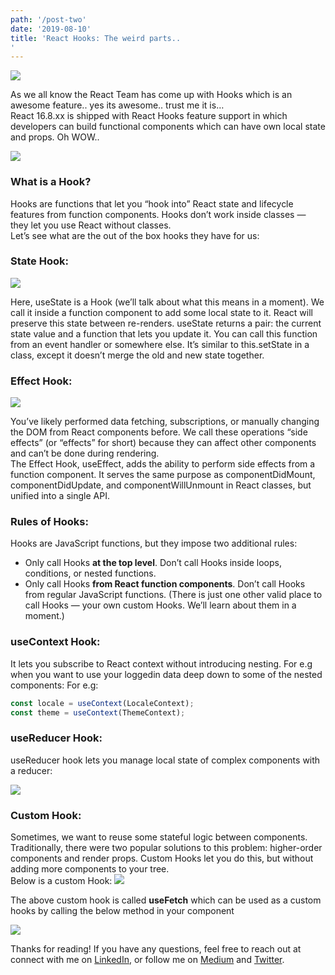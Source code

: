 ```yaml
---
path: '/post-two'
date: '2019-08-10'
title: 'React Hooks: The weird parts..
'
---
```



![](https://miro.medium.com/max/1400/1*XwBaKy1Di307hs4lsTmkAQ.jpeg)

As we all know the React Team has come up with Hooks which is an awesome feature.. yes its awesome.. trust me it is…<br>
React 16.8.xx is shipped with React Hooks feature support in which developers can build functional components which can have own local state and props. Oh WOW..<br>

![](https://miro.medium.com/max/960/1*_98bz6E2O76MaC5J2Et4sA.gif)

### What is a Hook?

Hooks are functions that let you “hook into” React state and lifecycle features from function components. Hooks don’t work inside classes — they let you use React without classes.<br>
Let’s see what are the out of the box hooks they have for us:
<br>

### State Hook:
![](https://miro.medium.com/max/914/1*1lT3PIPsVA4izbs44fchhg.png)

Here, useState is a Hook (we’ll talk about what this means in a moment). We call it inside a function component to add some local state to it. React will preserve this state between re-renders. useState returns a pair: the current state value and a function that lets you update it. You can call this function from an event handler or somewhere else. It’s similar to this.setState in a class, except it doesn’t merge the old and new state together.

### Effect Hook:
![](https://miro.medium.com/max/1002/1*iCmjVoE1mpzIvbkIYDqeoQ.png)

You’ve likely performed data fetching, subscriptions, or manually changing the DOM from React components before. We call these operations “side effects” (or “effects” for short) because they can affect other components and can’t be done during rendering.<br>
The Effect Hook, useEffect, adds the ability to perform side effects from a function component. It serves the same purpose as componentDidMount, componentDidUpdate, and componentWillUnmount in React classes, but unified into a single API.

### Rules of Hooks:

Hooks are JavaScript functions, but they impose two additional rules:
<br>
* Only call Hooks **at the top level**. Don’t call Hooks inside loops, conditions, or nested functions.
* Only call Hooks **from React function components**. Don’t call Hooks from regular JavaScript functions. (There is just one other valid place to call Hooks — your own custom Hooks. We’ll learn about them in a moment.)

### useContext Hook:

It lets you subscribe to React context without introducing nesting. For e.g when you want to use your loggedin data deep down to some of the nested components: For e.g:<br>

```javascript
const locale = useContext(LocaleContext);
const theme = useContext(ThemeContext);
```

### useReducer Hook:
useReducer hook lets you manage local state of complex components with a reducer:

![](https://miro.medium.com/max/1252/1*Yim6cat74l2kS2UwO_HFIw.png)

### Custom Hook:

Sometimes, we want to reuse some stateful logic between components. Traditionally, there were two popular solutions to this problem: higher-order components and render props. Custom Hooks let you do this, but without adding more components to your tree.<br>
Below is a custom Hook:
![](https://miro.medium.com/max/798/1*QoiFyxOLDNN0fnviruGayQ.png)

The above custom hook is called **useFetch** which can be used as a custom hooks by calling the below method in your component

![](https://miro.medium.com/max/1400/1*q3vGK3lngeu3pF6Wjj8ffw.png)
<br>

Thanks for reading! If you have any questions, feel free to reach out at [](rajrock38@gmail.com,) connect with me on [LinkedIn](), or follow me on [Medium]() and [Twitter]().
